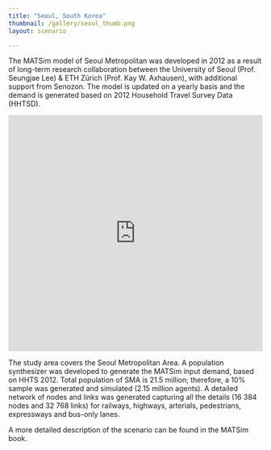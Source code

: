 ```yaml
---
title: "Seoul, South Korea"
thumbnail: /gallery/seoul_thumb.png
layout: scenario

---
```

The MATSim model of Seoul Metropolitan was developed in 2012 as a result of long-term research collaboration between the University of Seoul (Prof. Seungjae Lee) & ETH Zürich (Prof. Kay W. Axhausen), with additional support from Senozon. The model is updated on a yearly basis and the demand is generated based on 2012 Household Travel Survey Data (HHTSD).

<iframe allowfullscreen="" frameborder="0" height="468" mozallowfullscreen="" src="https://player.vimeo.com/video/115472306" webkitallowfullscreen="" width="100%"></iframe>

The study area covers the Seoul Metropolitan Area. A population synthesizer was developed to generate the MATSim input demand, based on HHTS 2012. Total population of SMA is 21.5 million; therefore, a 10% sample was generated and simulated (2.15 million agents). A detailed network of nodes and links was generated capturing all the details (16 384 nodes and 32 768 links) for railways, highways, arterials, pedestrians, expressways and bus-only lanes.

A more detailed description of the scenario can be found in the MATSim book.
